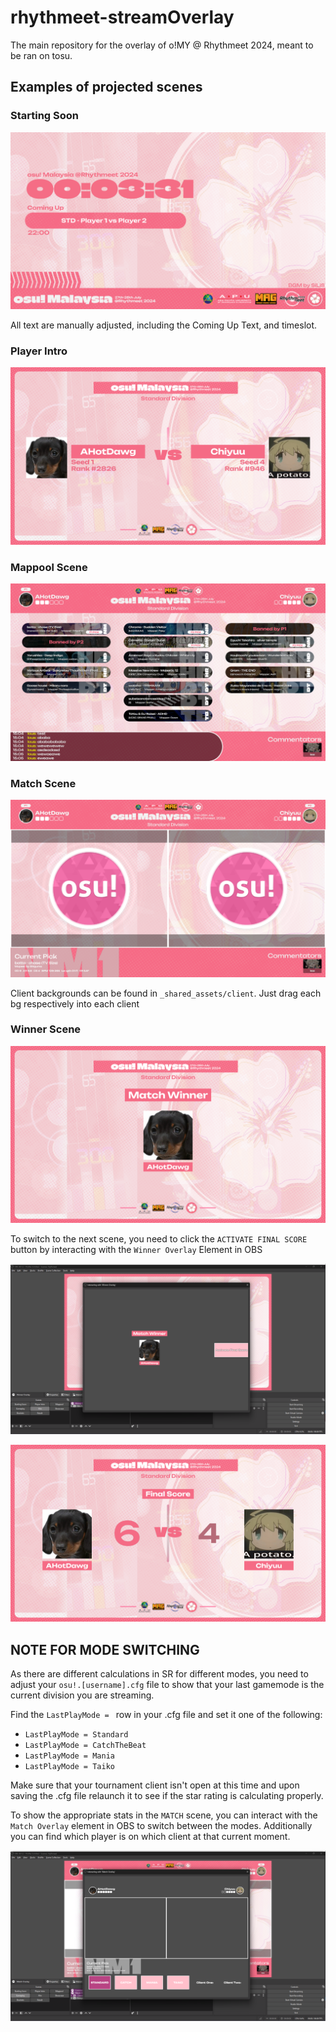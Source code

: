 # rhythmeet-streamOverlay
The main repository for the overlay of o!MY @ Rhythmeet 2024, meant to be ran on tosu.

## Examples of projected scenes
### Starting Soon
![alt text](_setup/image.png)

All text are manually adjusted, including the Coming Up Text, and timeslot.

### Player Intro
![alt text](_setup/image-1.png)

### Mappool Scene
![alt text](_setup/image-3.png)

### Match Scene
![alt text](_setup/image-4.png)

Client backgrounds can be found in `_shared_assets/client`. Just drag each bg respectively into each client

### Winner Scene
![alt text](_setup/image-5.png)

To switch to the next scene, you need to click the `ACTIVATE FINAL SCORE` button by interacting with the `Winner Overlay` Element in OBS

![alt text](_setup/image-6.png)

![alt text](_setup/image-7.png)

## NOTE FOR MODE SWITCHING
As there are different calculations in SR for different modes, you need to adjust your `osu!.[username].cfg` file to show that your last gamemode is the current division you are streaming.

Find the `LastPlayMode = ` row in your .cfg file and set it one of the following:
- `LastPlayMode = Standard`
- `LastPlayMode = CatchTheBeat`
- `LastPlayMode = Mania`
- `LastPlayMode = Taiko`

Make sure that your tournament client isn't open at this time and upon saving the .cfg file relaunch it to see if the star rating is calculating properly. 

To show the appropriate stats in the `MATCH` scene, you can interact with the `Match Overlay` element in OBS to switch between the modes. Additionally you can find which player is on which client at that current moment.

![alt text](_setup/image-8.png)